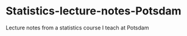 Statistics-lecture-notes-Potsdam
================================

Lecture notes from a statistics course I teach at Potsdam